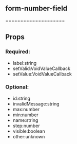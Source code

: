 
## form-number-field
====================
## Props


### Required:
 - label:string
 - setValid:VoidValueCallback<boolean>
 - setValue:VoidValueCallback<string>

### Optional:
 - id:string
 - invalidMessage:string
 - max:number
 - min:number
 - name:string
 - step:number
 - visible:boolean
 - other:unknown